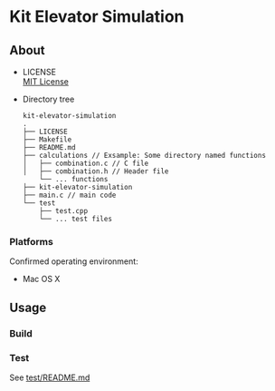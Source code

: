 # Kit Elevator Simulation

## About
- LICENSE  
  [MIT License](https://github.com/shumpei-kawaguchi/kit-elevator-simulation/blob/main/LICENSE)

- Directory tree
  ```
  kit-elevator-simulation
  .
  ├── LICENSE
  ├── Makefile
  ├── README.md
  ├── calculations // Exsample: Some directory named functions
  │   ├── combination.c // C file
  │   ├── combination.h // Header file
      └── ... functions
  ├── kit-elevator-simulation
  ├── main.c // main code
  └── test
      ├── test.cpp
      └── ... test files
  ```

### Platforms
Confirmed operating environment:
- Mac OS X

## Usage
### Build
### Test
See [ test/README.md](https://github.com/shumpei-kawaguchi/kit-elevator-simulation/blob/main/test/README.md)
